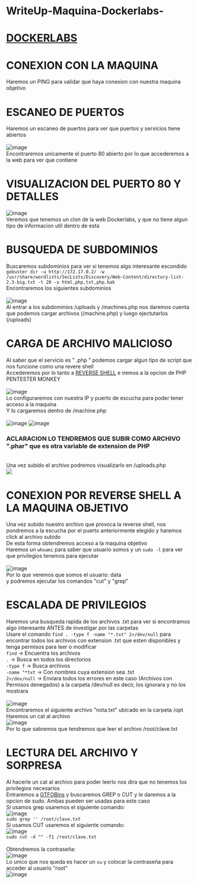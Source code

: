 # WriteUp-Maquina-Dockerlabs-
# [DOCKERLABS](https://dockerlabs.es/)

# CONEXION CON LA MAQUINA
Haremos un PING para validar que haya conexion con nuestra maquina objetivo

# ESCANEO DE PUERTOS
Haremos un escaneo de puertos para ver que puertos y servicios tiene abiertos
<br> <br>
![image](https://github.com/user-attachments/assets/25dfd673-a14a-47f0-9cff-8916ad8cb3cf)
<br>
Encontraremos unicamente el puerto 80 abierto por lo que accederemos a la web para ver que contiene

# VISUALIZACION DEL PUERTO 80 Y DETALLES
![image](https://github.com/user-attachments/assets/bee7a2c2-f8df-425e-a158-420bee79b702)
<br>
Veremos que tenemos un clon de la web Dockerlabs, y que no tiene algun tipo de informacion util dentro de esta

# BUSQUEDA DE SUBDOMINIOS
Buscaremos subdominios para ver si tenemos algo interesante escondido <br>
`gobuster dir -u http://172.17.0.2/ -w /usr/share/wordlists/SecLists/Discovery/Web-Content/directory-list-2.3-big.txt -t 20 -x html,php,txt,php.bak` <br>
Encontraremos los siguientes subdominios
<br> <br>
![image](https://github.com/user-attachments/assets/b5f9a2be-ce75-4f13-b146-5d0e0eba80ac)
<br> 
Al entrar a los subdominios /uploads y /machines.php nos daremos cuenta que podemos cargar archivos (/machine.php) y luego ejectutarlos (/uploads)

# CARGA DE ARCHIVO MALICIOSO
Al saber que el servicio es " .php " podemos cargar algun tipo de script que nos funcione como una revere shell <br>
Accederemos por lo tanto a [REVERSE SHELL](https://www.revshells.com/) e iremos a la opcion de PHP PENTESTER MONKEY <br>
<br>
![image](https://github.com/user-attachments/assets/c8fdd591-7fa8-49ed-9c6c-6d85cd821a66)
<br> 
Lo configuraremos con nuestra IP y puerto de escucha para poder tener acceso a la maquina <br>
Y lo cargaremos dentro de /machine.php <br> <br>
![image](https://github.com/user-attachments/assets/53534e9e-e2ab-4929-87c9-2b61db441fc9)
![image](https://github.com/user-attachments/assets/22198230-dd36-4c62-bdd0-34601b3bd6d3)
<br> 
### ACLARACION LO TENDREMOS QUE SUBIR COMO ARCHIVO ".phar" que es otra variable de extension de PHP
<br> 
Una vez subido el archivo podremos visualizarlo en /uploads.php
<br>
<img src="https://github.com/user-attachments/assets/21aac0e9-08e6-4bbe-b450-3fa9ca75a550")>

# CONEXION POR REVERSE SHELL A LA MAQUINA OBJETIVO
Una vez subido nuestro archivo que provoca la reverse shell, nos pondremos a la escucha por el puerto anteriormente elegido y haremos click al archivo subido <br>
De esta forma obtendremos acceso a la maquina objetivo
<br>
Haremos un `whoami` para saber que usuario somos y un `sudo -l` para ver que privilegios tenemos para ejecutar
<br> <br>
![image](https://github.com/user-attachments/assets/c639c066-43b2-4072-b58c-1f467d460174)
<br>
Por lo que veremos que somos el usuario: data <br>
y podremos ejecutar los comandos "cut" y "grep"

# ESCALADA DE PRIVILEGIOS
Haremos una busqueda rapida de los archivos .txt para ver si encontramos algo interesante ANTES de investigar por las carpetas <br>
Usare el comando `find . -type f -name "*.txt" 2>/dev/null` para encontrar todos los archivos con extension .txt que esten disponibles y tenga permisos para leer o modificar<br>
`find` -> Encuentra los archivos <br>
`.` -> Busca en todos los directorios <br>
`-type f` -> Busca archivos <br>
`-name "*txt` -> Con nombres cuya extension sea .txt <br>
`2>/dev/null` -> Enviara todos los errores en este caso (Archivos con Permisos denegados) a la carpeta /dev/null es decir, los ignorara y no los mostrara
<br>
<br>
![image](https://github.com/user-attachments/assets/5ed7590e-8258-42ae-8ee0-e2c764ef196d)
<br>
Encontraremos el siguiente archivo "nota.txt" ubicado en la carpeta /opt
<br>
Haremos un cat al archivo
<br>
![image](https://github.com/user-attachments/assets/99eb9131-ac0b-4c07-8daf-c02e1f62d57b)
<br>
Por lo que sabremos que tendremos que leer el archivo /root/clave.txt

# LECTURA DEL ARCHIVO Y SORPRESA
Al hacerle un cat al archivo para poder leerlo nos dira que no tenemos los privilegios necesarios
<br>
Entraremos a [GTFOBins](https://gtfobins.github.io/) y buscaremos GREP o CUT y le daremos a la opcion de sudo. Ambas pueden ser usadas para este caso
<br>
Si usamos grep usaremos el siguiente comando:
<br>
![image](https://github.com/user-attachments/assets/0a79c8ea-d4c5-4c3f-b8d3-3036a1aeb1a7)
<br>
`sudo grep '' /root/clave.txt`
<br>
Si usamos CUT usaremos el siguiente comando:
<br>
![image](https://github.com/user-attachments/assets/67db0f6a-1fa3-4523-81d1-7a6e16badc16)
<br>
`sudo cut -d "" -f1 /root/clave.txt`
<br> <br>
Obtendremos la contraseña: <br>
![image](https://github.com/user-attachments/assets/65400cfb-acb8-4fed-9f22-53d90a5a73cb)
<br>
Lo unico que nos queda es hacer un `su` y colocar la contraseña para acceder al usuario "root"
<br>
![image](https://github.com/user-attachments/assets/a8450014-8380-4a7e-a65f-3828d28fc219)









